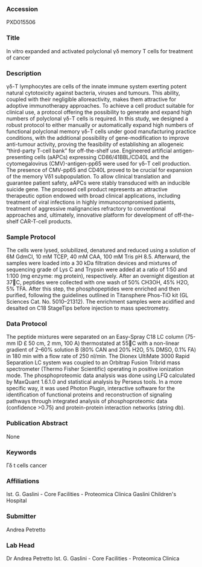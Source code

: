 ### Accession
PXD015506

### Title
In vitro expanded and activated polyclonal γδ memory T cells for treatment of cancer

### Description
γδ-T lymphocytes are cells of the innate immune system exerting potent natural cytotoxicity against bacteria, viruses and tumours. This ability, coupled with their negligible alloreactivity, makes them attractive for adoptive immunotherapy approaches. To achieve a cell product suitable for clinical use, a protocol offering the possibility to generate and expand high numbers of polyclonal γδ-T cells is required. In this study, we designed a robust protocol to either manually or automatically expand high numbers of functional polyclonal memory γδ-T cells under good manufacturing practice conditions, with the additional possibility of gene-modification to improve anti-tumour activity, proving the feasibility of establishing an allogeneic “third-party T-cell bank” for off-the-shelf use. Engineered artificial antigen-presenting cells (aAPCs) expressing CD86/41BBL/CD40L and the cytomegalovirus (CMV)-antigen-pp65 were used for γδ-T cell production. The presence of CMV-pp65 and CD40L proved to be crucial for expansion of the memory Vδ1 subpopulation. To allow clinical translation and guarantee patient safety, aAPCs were stably transduced with an inducible suicide gene. The proposed cell product represents an attractive therapeutic option endowed with broad clinical applications, including treatment of viral infections in highly immunocompromised patients, treatment of aggressive malignancies refractory to conventional approaches and, ultimately, innovative platform for development of off-the-shelf CAR-T-cell products.

### Sample Protocol
The cells were lysed, solubilized, denatured and reduced using a solution of 6M GdmCl, 10 mM TCEP, 40 mM CAA, 100 mM Tris pH 8.5. Afterward, the samples were loaded into a 30 kDa filtration devices and mixtures of sequencing grade of Lys C and Trypsin were added at a ratio of 1:50 and 1:100 (mg enzyme: mg protein), respectively. After an overnight digestion at 37C, peptides were collected with one wash of 50% CH3OH, 45% H2O, 5% TFA. After this step, the phosphopeptides were enriched and then purified, following the guidelines outlined in Titansphere Phos-TiO kit (GL Sciences Cat. No. 5010–21312). The enrichment samples were acidified and desalted on C18 StageTips before injection to mass spectrometry.

### Data Protocol
The peptide mixtures were separated on an Easy-Spray C18 LC column (75-mm ID £ 50 cm, 2 mm, 100 A) thermostated at 55C with a non-linear gradient of 2–60% solution B (80% CAN and 20% H2O, 5% DMSO, 0.1% FA) in 180 min with a flow rate of 250 nl/min. The Dionex UltiMate 3000 Rapid Separation LC system was coupled to an Orbitrap Fusion Tribrid mass spectrometer (Thermo Fisher Scientific) operating in positive ionization mode. The phosphoproteomic data analysis was done using LFQ calculated by MaxQuant 1.6.1.0 and statistical analysis by Perseus tools. In a more specific way, it was used Photon Plugin, interactive software for the identification of functional proteins and reconstruction of signaling pathways through integrated analysis of phosphoproteomic data (confidence >0.75) and protein-protein interaction networks (string db).

### Publication Abstract
None

### Keywords
Γδ  t cells cancer

### Affiliations
Ist. G. Gaslini - Core Facilities - Proteomica Clinica
Gaslini Children's Hospital

### Submitter
Andrea Petretto

### Lab Head
Dr Andrea Petretto
Ist. G. Gaslini - Core Facilities - Proteomica Clinica


